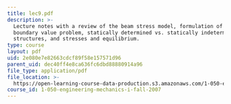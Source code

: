 ```yaml
---
title: lec9.pdf
description: >-
  Lecture notes with a review of the beam stress model, formulation of a beam
  boundary value problem, statically determined vs. statically indetermined beam
  structures, and stresses and equilibrium.
type: course
layout: pdf
uid: 2e080e7e82663cdcf89f58e157571d96
parent_uid: dec40ff4e8ca636fc6dbd88880914a96
file_type: application/pdf
file_location: >-
  https://open-learning-course-data-production.s3.amazonaws.com/1-050-engineering-mechanics-i-fall-2007/2e080e7e82663cdcf89f58e157571d96_lec9.pdf
course_id: 1-050-engineering-mechanics-i-fall-2007
---
```

